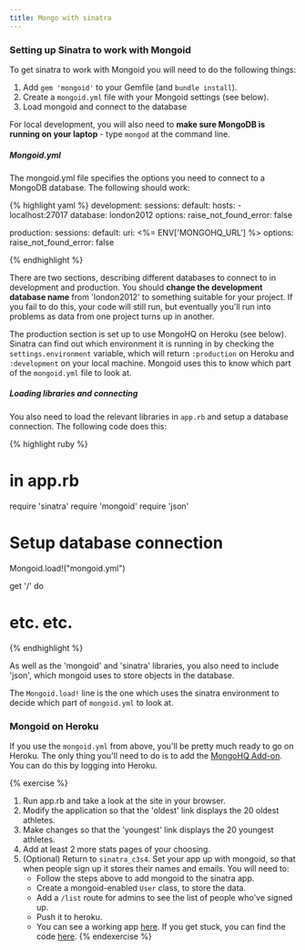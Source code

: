 ```yaml
---
title: Mongo with sinatra
---
```


### Setting up Sinatra to work with Mongoid

To get sinatra to work with Mongoid you will need to do the following things:

1. Add `gem 'mongoid'` to your Gemfile (and `bundle install`).
2. Create a `mongoid.yml` file with your Mongoid settings (see below).
3. Load mongoid and connect to the database

For local development, you will also need to **make sure MongoDB is running on your laptop** - type `mongod` at the command line.

##### Mongoid.yml

The mongoid.yml file specifies the options you need to connect to a MongoDB database. The following should work:

{% highlight yaml %}
development:
  sessions:
    default:
      hosts:
        - localhost:27017
      database: london2012
  options:
    raise_not_found_error: false

production:
  sessions:
    default:
      uri: <%= ENV['MONGOHQ_URL'] %>
  options:
    raise_not_found_error: false

{% endhighlight %}

There are two sections, describing different databases to connect to in development and production. You should **change the development database name** from 'london2012' to something suitable for your project. If you fail to do this, your code will still run, but eventually you'll run into problems as data from one project turns up in another.

The production section is set up to use MongoHQ on Heroku (see below). Sinatra can find out which environment it is running in by checking the `settings.environment` variable, which will return `:production` on Heroku and `:development` on your local machine. Mongoid uses this to know which part of the `mongoid.yml` file to look at.

##### Loading libraries and connecting

You also need to load the relevant libraries in `app.rb` and setup a database connection. The following code does this:

{% highlight ruby %}
# in app.rb
require 'sinatra'
require 'mongoid'
require 'json'

# Setup database connection
Mongoid.load!("mongoid.yml")

get '/' do
# etc. etc.
{% endhighlight %}

As well as the 'mongoid' and 'sinatra' libraries, you also need to include 'json', which mongoid uses to store objects in the database.

The `Mongoid.load!` line is the one which uses the sinatra environment to decide which part of `mongoid.yml` to look at.

### Mongoid on Heroku

If you use the `mongoid.yml` from above, you'll be pretty much ready to go on Heroku. The only thing you'll need to do is to add the [MongoHQ Add-on](https://devcenter.heroku.com/articles/mongohq). You can do this by logging into Heroku.

{% exercise %}
1. Run app.rb and take a look at the site in your browser. 
2. Modify the application so that the 'oldest' link displays the 20 oldest athletes.
3. Make changes so that the 'youngest' link displays the 20 youngest athletes.
4. Add at least 2 more stats pages of your choosing.
5. (Optional) Return to `sinatra_c3s4`. Set your app up with mongoid, so that when people sign up it stores their names and emails. You will need to:
    * Follow the steps above to add mongoid to the sinatra app.
    * Create a mongoid-enabled `User` class, to store the data.
    * Add a `/list` route for admins to see the list of people who've signed up.
    * Push it to heroku.
    * You can see a working app [here](http://aqueous-earth-3131.herokuapp.com/). If you get stuck, you can find the code [here](https://github.com/code61/mongo1/tree/solution).
{% endexercise %}
